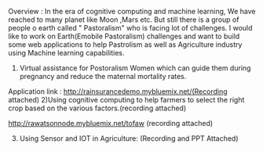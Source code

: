 Overview :
In the era of cognitive computing and machine learning, We have reached to many planet like Moon ,Mars etc.
But still there is a group of people o earth called " Pastoralism" who is facing lot of challenges.
I would like to work on Earth(Emobile Pastoralism) challenges and want to build some web applications to help Pastrolism as well as Agriculture industry using Machine learning capabilities.

1) Virtual assistance for Postoralism Women which can guide them during pregnancy and reduce the maternal mortality rates.

Application link : http://rainsurancedemo.mybluemix.net/(Recording attached)
2)Using cognitive computing to help farmers to select the right crop based on the various factors.(recording attached)

http://rawatsonnode.mybluemix.net/tofaw (recording attached)

3) Using Sensor and IOT in Agriculture: 
(Recording and PPT Attached)

